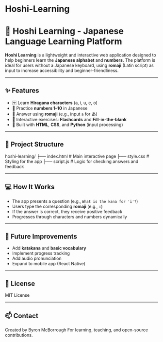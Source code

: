 # Hoshi-Learning

# 🌸 Hoshi Learning - Japanese Language Learning Platform

**Hoshi Learning** is a lightweight and interactive web application designed to help beginners learn the **Japanese alphabet** and **numbers**. The platform is ideal for users without a Japanese keyboard, using **romaji** (Latin script) as input to increase accessibility and beginner-friendliness.

---

## ✨ Features

- 🈂️ Learn **Hiragana characters** (a, i, u, e, o)
- 🔢 Practice **numbers 1–10** in Japanese
- 💬 Answer using **romaji** (e.g., input `a` for あ)
- 🧠 Interactive exercises: **Flashcards** and **Fill-in-the-blank**
- 🐍 Built with **HTML**, **CSS**, and **Python** (input processing)

---

## 📁 Project Structure

hoshi-learning/
├── index.html # Main interactive page
├── style.css # Styling for the app
├── script.js # Logic for checking answers and feedback


---

## 💻 How It Works

- The app presents a question (e.g., `What is the kana for 'i'?`)
- Users type the corresponding **romaji** (e.g., `i`)
- If the answer is correct, they receive positive feedback
- Progresses through characters and numbers dynamically

---

## 🔧 Future Improvements

- Add **katakana** and **basic vocabulary**
- Implement progress tracking
- Add audio pronunciation
- Expand to mobile app (React Native)

---

## 📝 License

MIT License

---

## 📫 Contact

Created by Byron McBorrough 
For learning, teaching, and open-source contributions.

